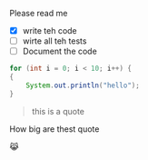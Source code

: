 Please read me

-[X] write teh code
-[ ] wirte all teh tests
-[ ] Document the code

```java
for (int i = 0; i < 10; i++) {
{
	System.out.println("hello");
}
```

> this is a quote

How big are thest quote

:joy_cat:

